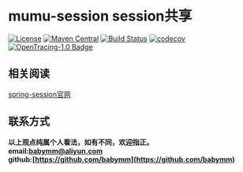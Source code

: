 # mumu-session session共享
[![License](https://img.shields.io/badge/License-Apache%202.0-blue.svg)](https://github.com/mumudemo/mumu-kafka/blob/master/LICENSE) 
[![Maven Central](https://img.shields.io/maven-central/v/com.weibo/motan.svg?label=Maven%20Central)](https://github.com/mumuweb/mumu-session) 
[![Build Status](https://travis-ci.org/mumuweb/mumu-session.svg?branch=master)](https://travis-ci.org/mumuweb/mumu-session)
[![codecov](https://codecov.io/gh/mumuweb/mumu-session/branch/master/graph/badge.svg)](https://codecov.io/gh/mumuweb/mumu-session)
[![OpenTracing-1.0 Badge](https://img.shields.io/badge/OpenTracing--1.0-enabled-blue.svg)](http://opentracing.io)

## 相关阅读  
[spring-session官网](http://projects.spring.io/spring-session/)   

## 联系方式
**以上观点纯属个人看法，如有不同，欢迎指正。  
email:<babymm@aliyun.com>  
github:[https://github.com/babymm](https://github.com/babymm)**